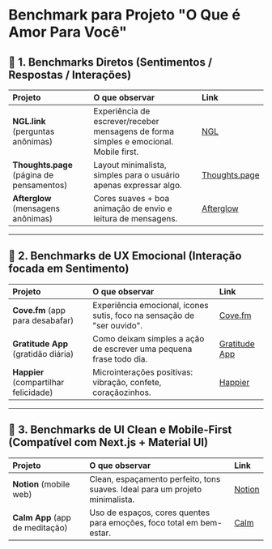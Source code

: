 # Benchmark para Projeto "O Que é Amor Para Você"

## 🧠 1. Benchmarks Diretos (Sentimentos / Respostas / Interações)

| Projeto | O que observar | Link |
|:--------|:---------------|:-----|
| **NGL.link** (perguntas anônimas) | Experiência de escrever/receber mensagens de forma simples e emocional. Mobile first. | [NGL](https://ngl.link/) |
| **Thoughts.page** (página de pensamentos) | Layout minimalista, simples para o usuário apenas expressar algo. | [Thoughts.page](https://thoughts.page/) |
| **Afterglow** (mensagens anônimas) | Cores suaves + boa animação de envio e leitura de mensagens. | [Afterglow](https://afterglow.so/) |

---

## 💌 2. Benchmarks de UX Emocional (Interação focada em Sentimento)

| Projeto | O que observar | Link |
|:--------|:---------------|:-----|
| **Cove.fm** (app para desabafar) | Experiência emocional, ícones sutis, foco na sensação de "ser ouvido". | [Cove.fm](https://cove.fm/) |
| **Gratitude App** (gratidão diária) | Como deixam simples a ação de escrever uma pequena frase todo dia. | [Gratitude App](https://gratefulness.me/gratitude-app/) |
| **Happier** (compartilhar felicidade) | Microinterações positivas: vibração, confete, coraçãozinhos. | [Happier](https://www.happier.com/) |

---

## 📱 3. Benchmarks de UI Clean e Mobile-First (Compatível com Next.js + Material UI)

| Projeto | O que observar | Link |
|:--------|:---------------|:-----|
| **Notion** (mobile web) | Clean, espaçamento perfeito, tons suaves. Ideal para um projeto minimalista. | [Notion](https://www.notion.so/) |
| **Calm App** (app de meditação) | Uso de espaços, cores quentes para emoções, foco total em bem-estar. | [Calm](https://www.calm.com/) |

